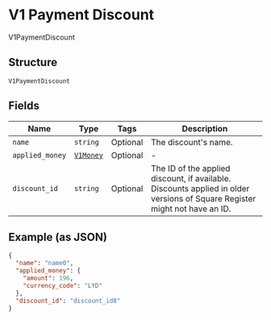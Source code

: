 
# V1 Payment Discount

V1PaymentDiscount

## Structure

`V1PaymentDiscount`

## Fields

| Name | Type | Tags | Description |
|  --- | --- | --- | --- |
| `name` | `string` | Optional | The discount's name. |
| `applied_money` | [`V1Money`](/doc/models/v1-money.md) | Optional | - |
| `discount_id` | `string` | Optional | The ID of the applied discount, if available. Discounts applied in older versions of Square Register might not have an ID. |

## Example (as JSON)

```json
{
  "name": "name0",
  "applied_money": {
    "amount": 196,
    "currency_code": "LYD"
  },
  "discount_id": "discount_id8"
}
```

